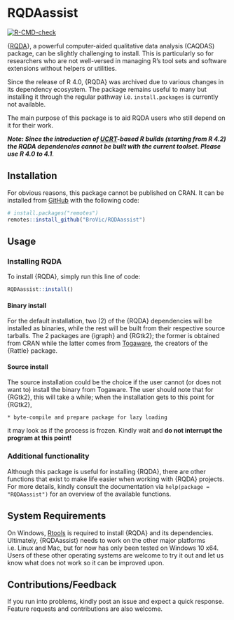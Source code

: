 
<!-- README.md is generated from README.Rmd. Please edit that file -->

# RQDAassist

<!-- badges: start -->

[![R-CMD-check](https://github.com/BroVic/RQDAassist/workflows/R-CMD-check/badge.svg)](https://github.com/BroVic/RQDAassist/actions)

<!-- badges: end -->

{[RQDA](http://rqda.r-forge.r-project.org/)}, a powerful computer-aided
qualitative data analysis (CAQDAS) package, can be slightly challenging
to install. This is particularly so for researchers who are not
well-versed in managing R’s tool sets and software extensions without
helpers or utilities.

Since the release of R 4.0, {RQDA} was archived due to various changes
in its dependency ecosystem. The package remains useful to many but
installing it through the regular pathway i.e. `install.packages` is
currently not available.

The main purpose of this package is to aid RQDA users who still depend
on it for their work.

***Note: Since the introduction of
[UCRT](https://blog.r-project.org/2021/12/07/upcoming-changes-in-r-4.2-on-windows/)-based
R builds (starting from R 4.2) the RQDA dependencies cannot be built
with the current toolset. Please use R 4.0 to 4.1***.

## Installation

For obvious reasons, this package cannot be published on CRAN. It can be
installed from [GitHub](https://github.com/BroVic/RQDAassist) with the
following code:

``` r
# install.packages("remotes")
remotes::install_github("BroVic/RQDAassist")
```

## Usage

### Installing RQDA

To install {RQDA}, simply run this line of code:

``` r
RQDAassist::install()
```

#### Binary install

For the default installation, two (2) of the {RQDA} dependencies will be
installed as binaries, while the rest will be built from their
respective source tarballs. The 2 packages are {igraph} and {RGtk2}; the
former is obtained from CRAN while the latter comes from
[Togaware](https://rattle.togaware.com/), the creators of the {Rattle}
package.

#### Source install

The source installation could be the choice if the user cannot (or does
not want to) install the binary from Togaware. The user should note that
for {RGtk2}, this will take a while; when the installation gets to this
point for {RGtk2},

    * byte-compile and prepare package for lazy loading

it may look as if the process is frozen. Kindly wait and **do not
interrupt the program at this point!**

### Additional functionality

Although this package is useful for installing {RQDA}, there are other
functions that exist to make life easier when working with {RQDA}
projects. For more details, kindly consult the documentation via
`help(package = "RQDAassist")` for an overview of the available
functions.

## System Requirements

On Windows, [Rtools](https://cran.r-project.org/bin/windows/Rtools/) is
required to install {RQDA} and its dependencies. Ultimately,
{RQDAassist} needs to work on the other major platforms i.e. Linux and
Mac, but for now has only been tested on Windows 10 x64. Users of these
other operating systems are welcome to try it out and let us know what
does not work so it can be improved upon.

## Contributions/Feedback

If you run into problems, kindly post an issue and expect a quick
response. Feature requests and contributions are also welcome.
